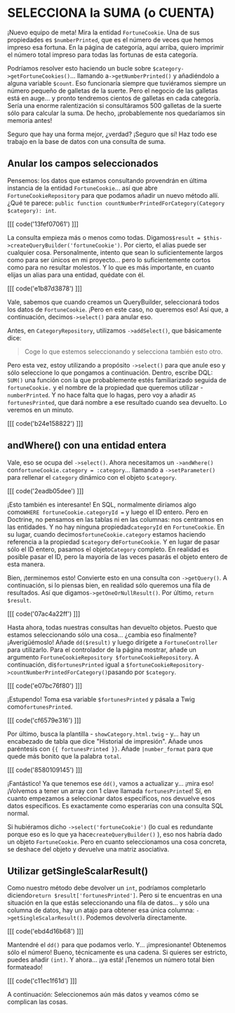 # SELECCIONA la SUMA (o CUENTA)

¡Nuevo equipo de meta! Mira la entidad `FortuneCookie`. Una de sus propiedades es `$numberPrinted`, que es el número de veces que hemos impreso esa fortuna. En la página de categoría, aquí arriba, quiero imprimir el número total impreso para todas las fortunas de esta categoría.

Podríamos resolver esto haciendo un bucle sobre `$category->getFortuneCookies()`... llamando a`->getNumberPrinted()` y añadiéndolo a alguna variable `$count`. Eso funcionaría siempre que tuviéramos siempre un número pequeño de galletas de la suerte. Pero el negocio de las galletas está en auge... y pronto tendremos cientos de galletas en cada categoría. Sería una enorme ralentización si consultáramos 500 galletas de la suerte sólo para calcular la suma. De hecho, ¡probablemente nos quedaríamos sin memoria antes!

Seguro que hay una forma mejor, ¿verdad? ¡Seguro que sí! Haz todo ese trabajo en la base de datos con una consulta de suma.

## Anular los campos seleccionados

Pensemos: los datos que estamos consultando provendrán en última instancia de la entidad `FortuneCookie`... así que abre `FortuneCookieRepository` para que podamos añadir un nuevo método allí. ¿Qué te parece: `public function countNumberPrintedForCategory(Category $category): int`.

[[[ code('13fef07061') ]]]

La consulta empieza más o menos como todas. Digamos`$result = $this->createQueryBuilder('fortuneCookie')`. Por cierto, el alias puede ser cualquier cosa. Personalmente, intento que sean lo suficientemente largos como para ser únicos en mi proyecto... pero lo suficientemente cortos como para no resultar molestos. Y lo que es más importante, en cuanto elijas un alias para una entidad, quédate con él.

[[[ code('e1b87d3878') ]]]

Vale, sabemos que cuando creamos un QueryBuilder, seleccionará todos los datos de `FortuneCookie`. ¡Pero en este caso, no queremos eso! Así que, a continuación, decimos`->select()` para anular eso.

Antes, en `CategoryRepository`, utilizamos `->addSelect()`, que básicamente dice:

> Coge lo que estemos seleccionando y selecciona también esto otro.

Pero esta vez, estoy utilizando a propósito `->select()` para que anule eso y sólo seleccione lo que pongamos a continuación. Dentro, escribe DQL: `SUM()` una función con la que probablemente estés familiarizado seguida de `fortuneCookie.` y el nombre de la propiedad que queremos utilizar - `numberPrinted`. Y no hace falta que lo hagas, pero voy a añadir `AS fortunesPrinted`, que dará nombre a ese resultado cuando sea devuelto. Lo veremos en un minuto.

[[[ code('b24e158822') ]]]

## andWhere() con una entidad entera

Vale, eso se ocupa del `->select()`. Ahora necesitamos un `->andWhere()` con`fortuneCookie.category = :category`... llamando a `->setParameter()` para rellenar el `category` dinámico con el objeto `$category`.

[[[ code('2eadb05dee') ]]]

¡Esto también es interesante! En SQL, normalmente diríamos algo como`WHERE fortuneCookie.categoryId =` y luego el ID entero. Pero en Doctrine, no pensamos en las tablas ni en las columnas: nos centramos en las entidades. Y no hay ninguna propiedad`categoryId` en `FortuneCookie`. En su lugar, cuando decimos`fortuneCookie.category` estamos haciendo referencia a la propiedad `$category` de`FortuneCookie`. Y en lugar de pasar sólo el ID entero, pasamos el objeto`Category` completo. En realidad es posible pasar el ID, pero la mayoría de las veces pasarás el objeto entero de esta manera.

Bien, ¡terminemos esto! Convierte esto en una consulta con `->getQuery()`. A continuación, si lo piensas bien, en realidad sólo queremos una fila de resultados. Así que digamos`->getOneOrNullResult()`. Por último, `return $result`.

[[[ code('07ac4a22ff') ]]]

Hasta ahora, todas nuestras consultas han devuelto objetos. Puesto que estamos seleccionando sólo una cosa... ¿cambia eso finalmente? ¡Averigüémoslo! Añade `dd($result)` y luego dirígete a `FortuneController` para utilizarlo. Para el controlador de la página mostrar, añade un argumento `FortuneCookieRepository $fortuneCookieRepository`. A continuación, di`$fortunesPrinted` igual a `$fortuneCookieRepository->countNumberPrintedForCategory()`pasando por `$category`.

[[[ code('e07bc76f80') ]]]

¡Estupendo! Toma esa variable `$fortunesPrinted` y pásala a Twig como`fortunesPrinted`.

[[[ code('cf6579e316') ]]]

Por último, busca la plantilla - `showCategory.html.twig` - y... hay un encabezado de tabla que dice "Historial de impresión". Añade unos paréntesis con `{{ fortunesPrinted }}`. Añade `|number_format` para que quede más bonito que la palabra `total`.

[[[ code('8580109145') ]]]

¡Fantástico! Ya que tenemos ese `dd()`, vamos a actualizar y... ¡mira eso! ¡Volvemos a tener un array con 1 clave llamada `fortunesPrinted`! Sí, en cuanto empezamos a seleccionar datos específicos, nos devuelve esos datos específicos. Es exactamente como esperarías con una consulta SQL normal.

Si hubiéramos dicho `->select('fortuneCookie')` (lo cual es redundante porque eso es lo que ya hace`createQueryBuilder()` ), eso nos habría dado un objeto `FortuneCookie`. Pero en cuanto seleccionamos una cosa concreta, se deshace del objeto y devuelve una matriz asociativa.

## Utilizar getSingleScalarResult()

Como nuestro método debe devolver un `int`, podríamos completarlo diciendo`return $result['fortunesPrinted']`. Pero si te encuentras en una situación en la que estás seleccionando una fila de datos... y sólo una columna de datos, hay un atajo para obtener esa única columna: `->getSingleScalarResult()`. Podemos devolverla directamente.

[[[ code('ebd4d16b68') ]]]

Mantendré el `dd()` para que podamos verlo. Y... ¡impresionante! Obtenemos sólo el número! Bueno, técnicamente es una cadena. Si quieres ser estricto, puedes añadir `(int)`. Y ahora... ¡ya está! ¡Tenemos un número total bien formateado!

[[[ code('c11ec1f61d') ]]]

A continuación: Seleccionemos aún más datos y veamos cómo se complican las cosas.
